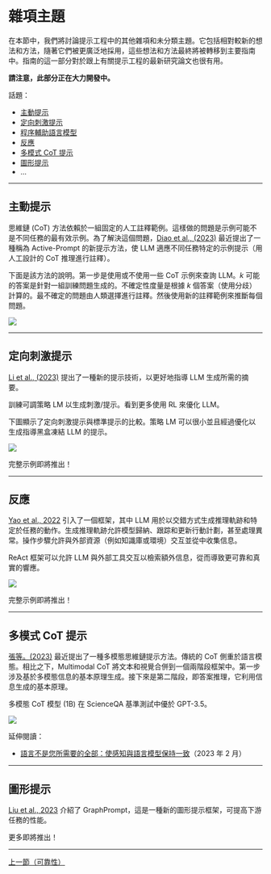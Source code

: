 # 雜項主題

在本節中，我們將討論提示工程中的其他雜項和未分類主題。它包括相對較新的想法和方法，隨著它們被更廣泛地採用，這些想法和方法最終將被轉移到主要指南中。指南的這一部分對於跟上有關提示工程的最新研究論文也很有用。

**請注意，此部分正在大力開發中。**

話題：
- [主動提示](#active-prompt)
- [定向刺激提示](#directional-stimulus-prompting)
- [程序輔助語言模型](#program-aided-language-models)
- [反應](#反應)
- [多模式 CoT 提示](#multimodal-prompting)
- [圖形提示](#graphprompts)
- ...

---

## 主動提示

思維鏈 (CoT) 方法依賴於一組固定的人工註釋範例。這樣做的問題是示例可能不是不同任務的最有效示例。為了解決這個問題，[Diao et al., (2023)](https://arxiv.org/pdf/2302.12246.pdf) 最近提出了一種稱為 Active-Prompt 的新提示方法，使 LLM 適應不同任務特定的示例提示（用人工設計的 CoT 推理進行註釋）。

下面是該方法的說明。第一步是使用或不使用一些 CoT 示例來查詢 LLM。*k* 可能的答案是針對一組訓練問題生成的。不確定性度量是根據 *k* 個答案（使用分歧）計算的。最不確定的問題由人類選擇進行註釋。然後使用新的註釋範例來推斷每個問題。

![](../img/active-prompt.png)

---
## 定向刺激提示
[Li et al., (2023)](https://arxiv.org/abs/2302.11520) 提出了一種新的提示技術，以更好地指導 LLM 生成所需的摘要。

訓練可調策略 LM 以生成刺激/提示。看到更多使用 RL 來優化 LLM。

下圖顯示了定向刺激提示與標準提示的比較。策略 LM 可以很小並且經過優化以生成指導黑盒凍結 LLM 的提示。

![](../img/dsp.jpeg)

完整示例即將推出！

---
## 反應

[Yao et al., 2022](https://arxiv.org/abs/2210.03629) 引入了一個框架，其中 LLM 用於以交錯方式生成推理軌跡和特定於任務的動作。生成推理軌跡允許模型歸納、跟踪和更新行動計劃，甚至處理異常。操作步驟允許與外部資源（例如知識庫或環境）交互並從中收集信息。

ReAct 框架可以允許 LLM 與外部工具交互以檢索額外信息，從而導致更可靠和真實的響應。

![](../img/react.png)

完整示例即將推出！

---
## 多模式 CoT 提示

[張等。(2023)](https://arxiv.org/abs/2302.00923) 最近提出了一種多模態思維鏈提示方法。傳統的 CoT 側重於語言模態。相比之下，Multimodal CoT 將文本和視覺合併到一個兩階段框架中。第一步涉及基於多模態信息的基本原理生成。接下來是第二階段，即答案推理，它利用信息生成的基本原理。

多模態 CoT 模型 (1B) 在 ScienceQA 基準測試中優於 GPT-3.5。

![](../img/multimodal-cot.png)

延伸閱讀：
- [語言不是您所需要的全部：使感知與語言模型保持一致](https://arxiv.org/abs/2302.14045)（2023 年 2 月）

---
## 圖形提示

[Liu et al., 2023](https://arxiv.org/abs/2302.08043) 介紹了 GraphPrompt，這是一種新的圖形提示框架，可提高下游任務的性能。

更多即將推出！

---
[上一節（可靠性）](./prompts-reliability.md)